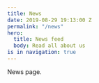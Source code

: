 ```yaml
---
title: News
date: 2019-08-29 19:13:00 Z
permalink: "/news"
hero:
  title: News feed
  body: Read all about us
is in navigation: true
---
```


News page.